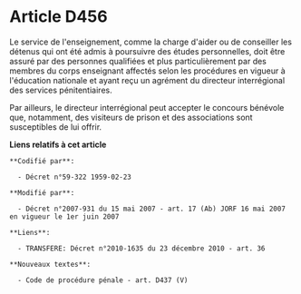 # Article D456

Le service de l'enseignement, comme la charge d'aider ou de conseiller les détenus qui ont été admis à poursuivre des études
personnelles, doit être assuré par des personnes qualifiées et plus particulièrement par des membres du corps enseignant
affectés selon les procédures en vigueur à l'éducation nationale et ayant reçu un agrément du directeur interrégional des
services pénitentiaires.

Par ailleurs, le directeur interrégional peut accepter le concours bénévole que, notamment, des visiteurs de prison et des
associations sont susceptibles de lui offrir.

**Liens relatifs à cet article**

	**Codifié par**:

	  - Décret n°59-322 1959-02-23

	**Modifié par**:

	  - Décret n°2007-931 du 15 mai 2007 - art. 17 (Ab) JORF 16 mai 2007 en vigueur le 1er juin 2007

	**Liens**:

	  - TRANSFERE: Décret n°2010-1635 du 23 décembre 2010 - art. 36

	**Nouveaux textes**:

	  - Code de procédure pénale - art. D437 (V)
